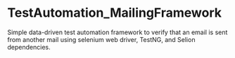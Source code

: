 # TestAutomation_MailingFramework
Simple data-driven test automation framework to verify that an email is sent from another mail using selenium web driver, TestNG, and Selion dependencies. 
